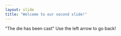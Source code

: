 ```yaml
---
layout: slide
title: "Welcome to our second slide!"
---
```

"The die has been cast"
Use the left arrow to go back!
